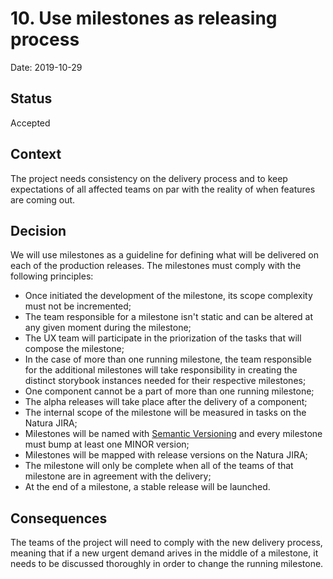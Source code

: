# 10. Use milestones as releasing process

Date: 2019-10-29

## Status

Accepted

## Context

The project needs consistency on the delivery process and to keep expectations of all affected teams on par with the reality of when features are coming out.

## Decision

We will use milestones as a guideline for defining what will be delivered on each of the production releases. The milestones must comply with the following principles:

- Once initiated the development of the milestone, its scope complexity must not be incremented;
- The team responsible for a milestone isn't static and can be altered at any given moment during the milestone;
- The UX team will participate in the priorization of the tasks that will compose the milestone;
- In the case of more than one running milestone, the team responsible for the additional milestones will take responsibility in creating the distinct storybook instances needed for their respective milestones;
- One component cannot be a part of more than one running milestone;
- The alpha releases will take place after the delivery of a component;
- The internal scope of the milestone will be measured in tasks on the Natura JIRA;
- Milestones will be named with [Semantic Versioning](https://semver.org/) and every milestone must bump at least one MINOR version;
- Milestones will be mapped with release versions on the Natura JIRA;
- The milestone will only be complete when all of the teams of that milestone are in agreement with the delivery;
- At the end of a milestone, a stable release will be launched.

## Consequences

The teams of the project will need to comply with the new delivery process, meaning that if a new urgent demand arives in the middle of a milestone, it needs to be discussed thoroughly in order to change the running milestone.
